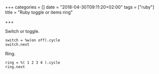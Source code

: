 +++
categories = []
date = "2018-04-30T09:11:20+02:00"
tags = ["ruby"]
title = "Ruby toggle or items ring"

+++
<!--more-->

Switch or toggle.

    switch = %w(on off).cycle
    switch.next

Ring.

    ring = %( 1 2 3 4 ).cycle
    ring.next